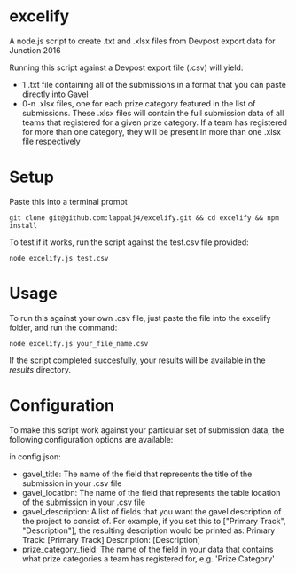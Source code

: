 # excelify
A node.js script to create .txt and .xlsx files from Devpost export data for Junction 2016

Running this script against a Devpost export file (.csv) will yield: 

- 1 .txt file containing all of the submissions in a format that you can paste directly into Gavel
- 0-n .xlsx files, one for each prize category featured in the list of submissions. These .xlsx files will contain the full submission data of all teams that registered for a given prize category. If a team has registered for more than one category, they will be present in more than one .xlsx file respectively

# Setup
Paste this into a terminal prompt

`git clone git@github.com:lappalj4/excelify.git && cd excelify && npm install`

To test if it works, run the script against the test.csv file provided: 

`node excelify.js test.csv`

# Usage

To run this against your own .csv file, just paste the file into the excelify folder, and run the command: 

`node excelify.js your_file_name.csv`

If the script completed succesfully, your results will be available in the *results* directory.

# Configuration 
To make this script work against your particular set of submission data, the following configuration options are available: 

in config.json: 

- gavel_title: The name of the field that represents the title of the submission in your .csv file
- gavel_location: The name of the field that represents the table location of the submission in your .csv file
- gavel_description: A list of fields that you want the gavel description of the project to consist of. For example, if you set this to ["Primary Track", "Description"], the resulting description would be printed as:
  Primary Track: [Primary Track]
  Description: [Description]
- prize_category_field: The name of the field in your data that contains what prize categories a team has registered for, e.g. 'Prize Category'
